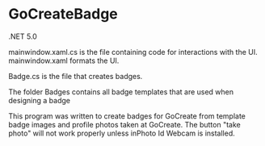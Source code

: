 # GoCreateBadge
.NET 5.0

mainwindow.xaml.cs is the file containing code for interactions with the UI.
mainwindow.xaml formats the UI.

Badge.cs is the file that creates badges.

The folder Badges contains all badge templates that are used when designing a badge

This program was written to create badges for GoCreate from template badge images and profile photos taken at GoCreate.
The button "take photo" will not work properly unless inPhoto Id Webcam is installed.
